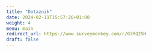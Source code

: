 ```yaml
---
title: "Dotaznik"
date: 2024-02-11T15:57:26+01:00
weight: 4
menu: main
redirect_url: https://www.surveymonkey.com/r/G3RQ2SH
draft: false
---
```


